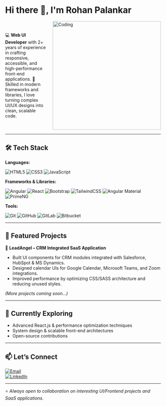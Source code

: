# Hi there 👋, I'm Rohan Palankar  

<div align="left" style="display: flex; align-items: center; justify-content: space-between;">
  <div style="flex: 1; padding-right: 20px;">
    💻 <b>Web UI Developer</b> with 2+ years of experience in crafting responsive, accessible, and high-performance front-end applications.  
    🚀 Skilled in modern frameworks and libraries, I love turning complex UI/UX designs into clean, scalable code.
  </div>
  <div style="flex-shrink: 0;">
    <img alt="Coding" width="350" src="https://cdn.dribbble.com/users/1162077/screenshots/3848914/programmer.gif">
  </div>
</div>




---

## 🛠️ Tech Stack  

**Languages:**  

![HTML5](https://img.shields.io/badge/HTML5-E34F26?style=flat&logo=html5&logoColor=white)  ![CSS3](https://img.shields.io/badge/CSS3-1572B6?style=flat&logo=css3&logoColor=white)  ![JavaScript](https://img.shields.io/badge/JavaScript-ES6+-F7DF1E?style=flat&logo=javascript&logoColor=black)  

**Frameworks & Libraries:**  

![Angular](https://img.shields.io/badge/Angular-DD0031?style=flat&logo=angular&logoColor=white)  ![React](https://img.shields.io/badge/React-20232A?style=flat&logo=react&logoColor=61DAFB)  ![Bootstrap](https://img.shields.io/badge/Bootstrap-563D7C?style=flat&logo=bootstrap&logoColor=white)  ![TailwindCSS](https://img.shields.io/badge/TailwindCSS-38B2AC?style=flat&logo=tailwind-css&logoColor=white)  ![Angular Material](https://img.shields.io/badge/Angular_Material-757575?style=flat&logo=angular&logoColor=white)  ![PrimeNG](https://img.shields.io/badge/PrimeNG-0C7C59?style=flat&logo=primefaces&logoColor=white)  

**Tools:**  

![Git](https://img.shields.io/badge/Git-F05032?style=flat&logo=git&logoColor=white)  ![GitHub](https://img.shields.io/badge/GitHub-181717?style=flat&logo=github&logoColor=white)  ![GitLab](https://img.shields.io/badge/GitLab-FC6D26?style=flat&logo=gitlab&logoColor=white)  ![Bitbucket](https://img.shields.io/badge/Bitbucket-0052CC?style=flat&logo=bitbucket&logoColor=white)  

---

## 📂 Featured Projects  

🔹 **LeadAngel – CRM Integrated SaaS Application**  
- Built UI components for CRM modules integrated with Salesforce, HubSpot & MS Dynamics.  
- Designed calendar UIs for Google Calendar, Microsoft Teams, and Zoom integrations.  
- Improved performance by optimizing CSS/SASS architecture and reducing unused styles.  

*(More projects coming soon...)*  

---

## 🌱 Currently Exploring  
- Advanced React.js & performance optimization techniques  
- System design & scalable front-end architectures  
- Open-source contributions  

---

## 📫 Let’s Connect  

[![Email](https://img.shields.io/badge/Email-rohanpalankar8%40gmail.com-red?style=flat&logo=gmail&logoColor=white)](mailto:rohanpalankar8@gmail.com)  
[![LinkedIn](https://img.shields.io/badge/LinkedIn-Rohan%20Palankar-blue?style=flat&logo=linkedin)](https://www.linkedin.com/in/rohan-palankar-0b55921a2/) 

---

⭐️ *Always open to collaboration on interesting UI/Frontend projects and SaaS applications.*  



